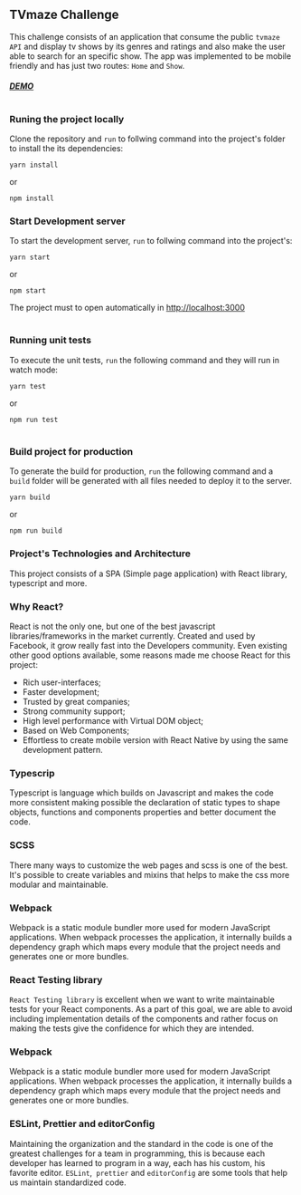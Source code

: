 ## TVmaze Challenge

This challenge consists of an application that consume the public `tvmaze API` and display tv shows by its genres and ratings and also make the user able to search for an specific show. The app was implemented to be mobile friendly and has just two routes: `Home` and `Show`.

##### [DEMO]()

#

### Runing the project locally

Clone the repository and `run` to follwing command into the project's folder to install the its dependencies:

```
yarn install
```

or

```
npm install
```

### Start Development server

To start the development server, `run` to follwing command into the project's:

```
yarn start
```

or

```
npm start
```

The project must to open automatically in [http://localhost:3000](http://localhost:3000)

#

### Running unit tests

To execute the unit tests, `run` the following command and they will run in watch mode:

```
yarn test
```

or

```
npm run test
```

#

### Build project for production

To generate the build for production, `run` the following command and a `build` folder will be generated with all files needed to deploy it to the server.

```
yarn build
```

or

```
npm run build
```

### Project's Technologies and Architecture

This project consists of a SPA (Simple page application) with React library, typescript and more.

### Why React?

React is not the only one, but one of the best javascript libraries/frameworks in the market currently. Created and used by Facebook, it grow really fast into the Developers community. Even existing other good options available, some reasons made me choose React for this project:

- Rich user-interfaces;
- Faster development;
- Trusted by great companies;
- Strong community support;
- High level performance with Virtual DOM object;
- Based on Web Components;
- Effortless to create mobile version with React Native by using the same development pattern.

### Typescrip

Typescript is language which builds on Javascript and makes the code more consistent making possible the declaration of static types to shape objects, functions and components properties and better document the code.

### SCSS

There many ways to customize the web pages and scss is one of the best. It's possible to create variables and mixins that helps to make the css more modular and maintainable.

### Webpack

Webpack is a static module bundler more used for modern JavaScript applications. When webpack processes the application, it internally builds a dependency graph which maps every module that the project needs and generates one or more bundles.

### React Testing library

`React Testing library` is excellent when we want to write maintainable tests for your React components. As a part of this goal, we are able to avoid including implementation details of the components and rather focus on making the tests give the confidence for which they are intended.

### Webpack

Webpack is a static module bundler more used for modern JavaScript applications. When webpack processes the application, it internally builds a dependency graph which maps every module that the project needs and generates one or more bundles.

### ESLint, Prettier and editorConfig

Maintaining the organization and the standard in the code is one of the greatest challenges for a team in programming, this is because each developer has learned to program in a way, each has his custom, his favorite editor. `ESLint`,` prettier` and `editorConfig` are some tools that help us maintain standardized code.
